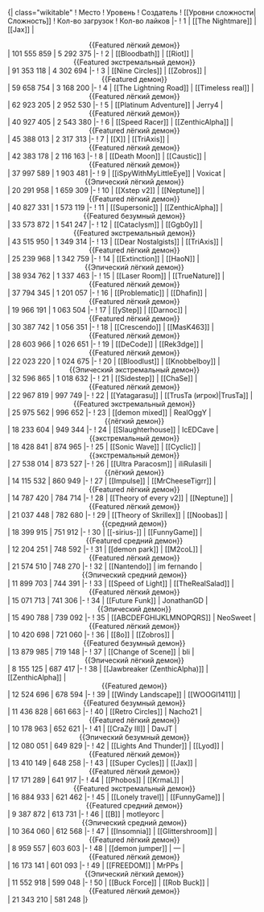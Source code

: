 {| class="wikitable"
! Место
! Уровень
! Создатель
! [[Уровни сложности|Сложность]]
! Кол-во загрузок
! Кол-во лайков
|-
! 1
| [[The Nightmare]]
| [[Jax]]
| <center>{{Featured лёгкий демон}}</center>
| 101 555 859
| 5 292 375
|-
! 2
| [[Bloodbath]]
| [[Riot]]
| <center>{{Featured экстремальный демон}}</center>
| 91 353 118
| 4 302 694
|-
! 3
| [[Nine Circles]]
| [[Zobros]]
| <center>{{Featured демон}}</center>
| 59 658 754
| 3 168 200
|-
! 4
| [[The Lightning Road]]
| [[Timeless real]]
| <center>{{Featured лёгкий демон}}</center>
| 62 923 205
| 2 952 530
|-
! 5
| [[Platinum Adventure]]
| Jerry4
| <center>{{Featured лёгкий демон}}</center>
| 40 927 405
| 2 543 380
|-
! 6
| [[Speed Racer]]
| [[ZenthicAlpha]]
| <center>{{Featured лёгкий демон}}</center>
| 45 388 013
| 2 317 313
|-
! 7
| [[X]]
| [[TriAxis]]
| <center>{{Featured лёгкий демон}}</center>
| 42 383 178
| 2 116 163
|-
! 8
| [[Death Moon]]
| [[Caustic]]
| <center>{{Featured лёгкий демон}}</center>
| 37 997 589
| 1 903 481
|-
! 9
| [[iSpyWithMyLittleEye]]
| Voxicat
| <center>{{Эпический лёгкий демон}}</center>
| 20 291 958
| 1 659 309
|-
! 10
| [[Xstep v2]]
| [[Neptune]]
| <center>{{Featured лёгкий демон}}</center>
| 40 827 331
| 1 573 119
|-
! 11
| [[Supersonic]]
| [[ZenthicAlpha]]
| <center>{{Featured безумный демон}}</center>
| 33 573 872
| 1 541 247
|-
! 12
| [[Cataclysm]]
| [[Ggb0y]]
| <center>{{Featured экстремальный демон}}</center>
| 43 515 950
| 1 349 314
|-
! 13
| [[Dear Nostalgists]]
| [[TriAxis]]
| <center>{{Featured лёгкий демон}}</center>
| 25 239 968
| 1 342 759
|-
! 14
| [[Extinction]]
| [[HaoN]]
| <center>{{Эпический лёгкий демон}}</center>
| 38 934 762
| 1 337 463
|-
! 15
| [[Laser Room]]
| [[TrueNature]]
| <center>{{Featured лёгкий демон}}</center>
| 37 794 345
| 1 201 057
|-
! 16
| [[Problematic]]
| [[Dhafin]]
| <center>{{Featured лёгкий демон}}</center>
| 19 966 191
| 1 063 504
|-
! 17
| [[yStep]]
| [[Darnoc]]
| <center>{{Featured лёгкий демон}}</center>
| 30 387 742
| 1 056 351
|-
! 18
| [[Crescendo]]
| [[MasK463]]
| <center>{{Featured лёгкий демон}}</center>
| 28 603 966
| 1 026 651
|-
! 19
| [[DeCode]]
| [[Rek3dge]]
| <center>{{Featured лёгкий демон}}</center>
| 22 023 220
| 1 024 675
|-
! 20
| [[Bloodlust]]
| [[Knobbelboy]]
| <center>{{Эпический экстремальный демон}}</center>
| 32 596 865
| 1 018 632
|-
! 21
| [[Sidestep]]
| [[ChaSe]]
| <center>{{Featured лёгкий демон}}</center>
| 22 967 819
| 997 749
|-
! 22
| [[Yatagarasu]]
| [[TrusTa (игрок)|TrusTa]]
| <center>{{Featured экстремальный демон}}</center>
| 25 975 562
| 996 652
|-
! 23
| [[demon mixed]]
| RealOggY
| <center>{{лёгкий демон}}</center>
| 18 233 604
| 949 344
|-
! 24
| [[Slaughterhouse]]
| IcEDCave
| <center>{{экстремальный демон}}</center>
| 18 428 841
| 874 965
|-
! 25
| [[Sonic Wave]]
| [[Cyclic]]
| <center>{{экстремальный демон}}</center>
| 27 538 014
| 873 527
|-
! 26
| [[Ultra Paracosm]]
| iIiRulasiIi
| <center>{{лёгкий демон}}</center>
| 14 115 532
| 860 949
|-
! 27
| [[Impulse]]
| [[MrCheeseTigrr]]
| <center>{{Featured лёгкий демон}}</center>
| 14 787 420
| 784 714
|-
! 28
| [[Theory of every v2]]
| [[Neptune]]
| <center>{{Featured лёгкий демон}}</center>
| 21 037 448
| 782 680
|-
! 29
| [[Theory of Skrillex]]
| [[Noobas]]
| <center>{{средний демон}}</center>
| 18 399 915
| 751 912
|-
! 30
| [[-sirius-]]
| [[FunnyGame]]
| <center>{{Featured средний демон}}</center>
| 12 204 251
| 748 592
|-
! 31
| [[demon park]]
| [[M2coL]]
| <center>{{Featured лёгкий демон}}</center>
| 21 574 510
| 748 270
|-
! 32
| [[Nantendo]]
| im fernando
| <center>{{Эпический средний демон}}</center>
| 11 899 703
| 744 391
|-
! 33
| [[Speed of Light]]
| [[TheRealSalad]]
| <center>{{Featured лёгкий демон}}</center>
| 15 071 713
| 741 306
|-
! 34
| [[Future Funk]]
| JonathanGD
| <center>{{Эпический демон}}</center>
| 15 490 788
| 739 092
|-
! 35
| [[ABCDEFGHIJKLMNOPQRS]]
| NeoSweet
| <center>{{Featured лёгкий демон}}</center>
| 10 420 698
| 721 060
|-
! 36
| [[8o]]
| [[Zobros]]
| <center>{{Featured безумный демон}}</center>
| 13 879 985
| 719 148
|-
! 37
| [[Change of Scene]]
| bli
| <center>{{Эпический лёгкий демон}}</center>
| 8 155 125
| 687 417
|-
! 38
| [[Jawbreaker (ZenthicAlpha)]]
| [[ZenthicAlpha]]
| <center>{{Featured демон}}</center>
| 12 524 696
| 678 594
|-
! 39
| [[Windy Landscape]]
| [[WOOGI1411]]
| <center>{{Featured безумный демон}}</center>
| 11 436 828
| 661 663
|-
! 40
| [[Retro Circles]]
| Nacho21
| <center>{{Featured лёгкий демон}}</center>
| 10 178 963
| 652 621
|-
! 41
| [[CraZy III]]
| DavJT
| <center>{{Эпический безумный демон}}</center>
| 12 080 051
| 649 829
|-
! 42
| [[Lights And Thunder]]
| [[Lyod]]
| <center>{{Featured лёгкий демон}}</center>
| 13 410 149
| 648 258
|-
! 43
| [[Super Cycles]]
| [[Jax]]
| <center>{{Featured лёгкий демон}}</center>
| 17 171 289
| 641 917
|-
! 44
| [[Phobos]]
| [[KrmaL]]
| <center>{{Featured экстремальный демон}}</center>
| 16 884 933
| 621 462
|-
! 45
| [[Lonely travel]]
| [[FunnyGame]]
| <center>{{Featured средний демон}}</center>
| 9 387 872
| 613 731
|-
! 46
| [[B]]
| motleyorc
| <center>{{Эпический средний демон}}</center>
| 10 364 060
| 612 568
|-
! 47
| [[Insomnia]]
| [[Glittershroom]]
| <center>{{Featured лёгкий демон}}</center>
| 8 959 557
| 603 603
|-
! 48
| [[demon jumper]]
| —
| <center>{{Featured лёгкий демон}}</center>
| 16 173 141
| 601 093
|-
! 49
| [[FREEDOM]]
| MrPPs
| <center>{{Эпический лёгкий демон}}</center>
| 11 552 918
| 599 048
|-
! 50
| [[Buck Force]]
| [[Rob Buck]]
| <center>{{Featured лёгкий демон}}</center>
| 21 343 210
| 581 248
|}